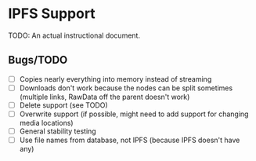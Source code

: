 # IPFS Support

TODO: An actual instructional document.

## Bugs/TODO

* [ ] Copies nearly everything into memory instead of streaming
* [ ] Downloads don't work because the nodes can be split sometimes (multiple links, RawData off the parent doesn't work)
* [ ] Delete support (see TODO)
* [ ] Overwrite support (if possible, might need to add support for changing media locations)
* [ ] General stability testing
* [ ] Use file names from database, not IPFS (because IPFS doesn't have any)